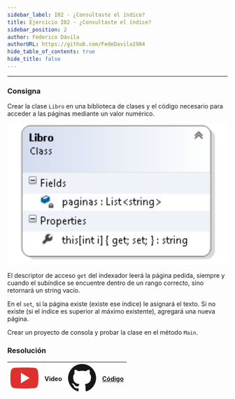 ```yaml
---
sidebar_label: I02 - ¿Consultaste el índice?
title: Ejercicio I02 - ¿Consultaste el índice?
sidebar_position: 2
author: Federico Dávila
authorURL: https://github.com/FedeDavila1984
hide_table_of_contents: true
hide_title: false
---
```

---

### Consigna
Crear la clase `Libro` en una biblioteca de clases y el código necesario para acceder a las páginas mediante un valor numérico.

![Diagrama de clases](/clases/07-encapsulamiento/Ejercicios/diagramaIndice.PNG)

El descriptor de acceso `get` del indexador leerá la página pedida, siempre y cuando el subíndice se encuentre dentro de un rango correcto, sino retornará un string vacío.

En el `set`, si la página existe (existe ese índice) le asignará el texto. Si no existe (si el índice es superior al máximo existente), agregará una nueva página.

Crear un proyecto de consola y probar la clase en el método `Main`.

### Resolución
| ![img](/base/youtube.svg) | Video | ![img](/base/github.svg) | [Código](https://github.com/codeutnfra/programacion_2_laboratorio_2/tree/master/Ejercicios_Resueltos/Clase_07/I02_Consultaste_el_indice) |
| :-----------------------: | :---: | :----------------------: | :----: |
